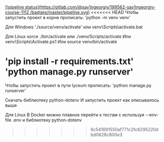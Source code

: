 [![pipeline status](https://gitlab.com/@sav1ngeorgiy/199562-sav1ngeorgiy-course-1112
/badges/master/pipeline.svg)](https://gitlab.com/@sav1ngeorgiy/199562-sav1ngeorgiy-course-1112/commits/master)
<<<<<<< HEAD
Чтобы запустить проект в корне прописать:
'python -m venv venv'

Для Windows
'./source/venv/activate' или
venv\Scripts\activate.bat

Для Linux
sorce ./bin/activate или
./venv/Scripts/activate
Или
venv\Scripts\Activate.ps1
Или
source venv/bin/activate

'pip install -r requirements.txt'
'python manage.py runserver'
=======
Чтобы запустить проект в пути lyceum прописать:
'python manage.py runserver'

Скачать библиотеку python-dotenv
И запустить проект как описывалось выше

Для Linux
В Docker можно плавное перейти к тестам с используя
--env-file .env и библиотеку python-dotenv

>>>>>>> 6c541691550af771c2fc6295220dbd0628c800e3

